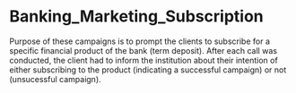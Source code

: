 # Banking_Marketing_Subscription
Purpose of these campaigns is to prompt the clients to subscribe for a specific financial product of the bank (term deposit). After each call was conducted, the client had to inform the institution about their intention of either subscribing to the product (indicating a successful campaign) or not (unsucessful campaign).
